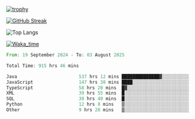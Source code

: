 <!--
**ren-joey/ren-joey** is a ✨ _special_ ✨ repository because its `README.md` (this file) appears on your GitHub profile.

Here are some ideas to get you started:

- 🔭 I’m currently working on ...
- 🌱 I’m currently learning ...
- 👯 I’m looking to collaborate on ...
- 🤔 I’m looking for help with ...
- 💬 Ask me about ...
- 📫 How to reach me: ...
- 😄 Pronouns: ...
- ⚡ Fun fact: ...
-->

[![trophy](https://github-profile-trophy.vercel.app/?username=ren-joey&theme=darkhub&column=5)](https://github.com/ren-joey)

[![GitHub Streak](https://streak-stats.demolab.com/?user=ren-joey&theme=dark)](https://github.com/ren-joey)

![Top Langs](https://github-readme-stats.vercel.app/api/top-langs?username=ren-joey&show_icons=true&layout=compact&locale=en&hide=html,CSS,scss,Pug,Twig&theme=dark)

[![Waka_time](https://github-readme-stats.vercel.app/api/wakatime?username=joeyren&theme=dark)](https://github.com/ren-joey)

<!--START_SECTION:waka-->

```rust
From: 19 September 2024 - To: 03 August 2025

Total Time: 915 hrs 46 mins

Java                       537 hrs 12 mins ██████████████▓░░░░░░░░░░   58.06 %
JavaScript                 147 hrs 38 mins ████░░░░░░░░░░░░░░░░░░░░░   15.96 %
TypeScript                 58 hrs 20 mins  █▓░░░░░░░░░░░░░░░░░░░░░░░   06.30 %
XML                        39 hrs 55 mins  █░░░░░░░░░░░░░░░░░░░░░░░░   04.31 %
SQL                        38 hrs 40 mins  █░░░░░░░░░░░░░░░░░░░░░░░░   04.18 %
Python                     12 hrs 8 mins   ▒░░░░░░░░░░░░░░░░░░░░░░░░   01.31 %
Other                      9 hrs 28 mins   ▒░░░░░░░░░░░░░░░░░░░░░░░░   01.02 %
```

<!--END_SECTION:waka-->
